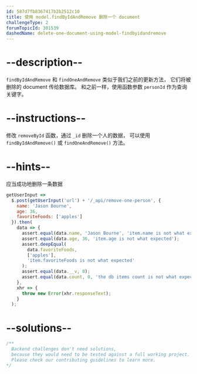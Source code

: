 ```yaml
---
id: 587d7fb8367417b2b2512c10
title: 使用 model.findByIdAndRemove 删除一个 document
challengeType: 2
forumTopicId: 301539
dashedName: delete-one-document-using-model-findbyidandremove
---
```


# --description--

`findByIdAndRemove` 和 `findOneAndRemove` 类似于我们之前的更新方法， 它们将被删除的 document 传给数据库。 和之前一样，使用函数参数 `personId` 作为查询关键字。

# --instructions--

修改 `removeById` 函数，通过 `_id` 删除一个人的数据， 可以使用 `findByIdAndRemove()` 或 `findOneAndRemove()` 方法。

# --hints--

应当成功地删除一条数据

```js
getUserInput =>
  $.post(getUserInput('url') + '/_api/remove-one-person', {
    name: 'Jason Bourne',
    age: 36,
    favoriteFoods: ['apples']
  }).then(
    data => {
      assert.equal(data.name, 'Jason Bourne', 'item.name is not what expected');
      assert.equal(data.age, 36, 'item.age is not what expected');
      assert.deepEqual(
        data.favoriteFoods,
        ['apples'],
        'item.favoriteFoods is not what expected'
      );
      assert.equal(data.__v, 0);
      assert.equal(data.count, 0, 'the db items count is not what expected');
    },
    xhr => {
      throw new Error(xhr.responseText);
    }
  );
```

# --solutions--

```js
/**
  Backend challenges don't need solutions, 
  because they would need to be tested against a full working project. 
  Please check our contributing guidelines to learn more.
*/
```
